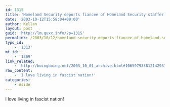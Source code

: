 ```yaml
---
id: 1315
title: 'Homeland Security deports fiancee of Homeland Security staffer'
date: '2003-10-12T15:58:04+00:00'
author: Kellan
layout: post
guid: 'http://lm.quxx.info/?p=1315'
permalink: /2003/10/12/homeland-security-deports-fiancee-of-homeland-security-staffer/
typo_id:
    - '1313'
mt_id:
    - '1309'
link_related:
    - 'http://boingboing.net/2003_10_01_archive.html#106597933812142931'
raw_content:
    - 'I love living in fascist nation!'
categories:
    - Aside
---
```


I love living in fascist nation!